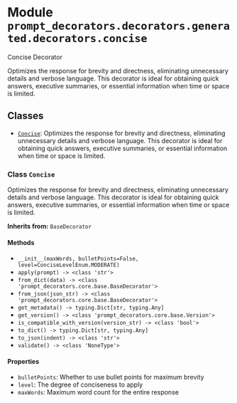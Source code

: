 # Module `prompt_decorators.decorators.generated.decorators.concise`

Concise Decorator

Optimizes the response for brevity and directness, eliminating unnecessary details and verbose language. This decorator is ideal for obtaining quick answers, executive summaries, or essential information when time or space is limited.

## Classes

- [`Concise`](#class-concise): Optimizes the response for brevity and directness, eliminating unnecessary details and verbose language. This decorator is ideal for obtaining quick answers, executive summaries, or essential information when time or space is limited.

### Class `Concise`

Optimizes the response for brevity and directness, eliminating unnecessary details and verbose language. This decorator is ideal for obtaining quick answers, executive summaries, or essential information when time or space is limited.

**Inherits from:** `BaseDecorator`

#### Methods

- `__init__(maxWords, bulletPoints=False, level=ConciseLevelEnum.MODERATE)`
- `apply(prompt) -> <class 'str'>`
- `from_dict(data) -> <class 'prompt_decorators.core.base.BaseDecorator'>`
- `from_json(json_str) -> <class 'prompt_decorators.core.base.BaseDecorator'>`
- `get_metadata() -> typing.Dict[str, typing.Any]`
- `get_version() -> <class 'prompt_decorators.core.base.Version'>`
- `is_compatible_with_version(version_str) -> <class 'bool'>`
- `to_dict() -> typing.Dict[str, typing.Any]`
- `to_json(indent) -> <class 'str'>`
- `validate() -> <class 'NoneType'>`
#### Properties

- `bulletPoints`: Whether to use bullet points for maximum brevity
- `level`: The degree of conciseness to apply
- `maxWords`: Maximum word count for the entire response
